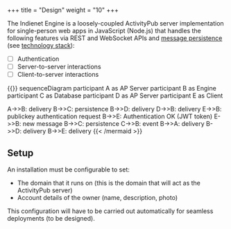 +++
title = "Design"
weight = "10"
+++

The Indienet Engine is a loosely-coupled ActivityPub server implementation for single-person web apps in JavaScript (Node.js) that handles the following features via REST and WebSocket APIs and [message persistence](/engine/technology-stack/database/) (see [technology stack](../technology-stack)):

  * [ ] Authentication
  * [ ] Server-to-server interactions
  * [ ] Client-to-server interactions

{{<mermaid align="left">}}
sequenceDiagram
  participant A as AP Server
  participant B as Engine
  participant C as Database
  participant D as AP Server
  participant E as Client

  A->>B: delivery
  B->>C: persistence
  B->>D: delivery
  D->>B: delivery
  E->>B: publickey authentication request
  B->>E: Authentication OK (JWT token)
  E->>B: new message
  B->>C: persistence
  C->>B: event
  B->>A: delivery
  B->>D: delivery
  B->>E: delivery
{{< /mermaid >}}

## Setup

An installation must be configurable to set:

  * The domain that it runs on (this is the domain that will act as the ActivityPub server)
  * Account details of the owner (name, description, photo)

This configuration will have to be carried out automatically for seamless deployments (to be designed).
